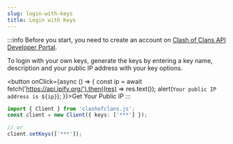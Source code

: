 ```yaml
---
slug: login-with-keys
title: Login with Keys
---
```


:::info
Before you start, you need to create an account on [Clash of Clans API Developer Portal](https://developer.clashofclans.com/#/).

To login with your own keys, generate the keys by entering a key name, description and your public IP address with your key options.

<button onClick={async () => {
    const ip = await fetch('https://api.ipify.org/').then((res) => res.text());
    alert(`Your public IP address is ${ip}`);
}}>Get Your Public IP</button>
:::

```ts
import { Client } from 'clashofclans.js';
const client = new Client({ keys: ['***'] });

// or
client.setKeys(['***']);
```
